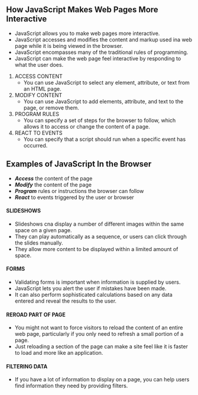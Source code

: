 
## How JavaScript Makes Web Pages More Interactive
- JavaScript allows you to make web pages more interactive.
- JavaScript accesses and modifies the content and markup used ina web page while it is being viewed in the browser.
- JavaScript encompasses many of the traditional rules of programming.
- JavaScript can make the web page feel interactive by responding to what the user does.
1. ACCESS CONTENT
   - You can use JavaScript to select any element, attribute, or text from an HTML page.
2. MODIFY CONTENT
   - You can use JavaScript to add elements, attribute, and text to the page, or remove them.
3. PROGRAM RULES
   - You can specify a set of steps for the browser to follow, which allows it to access or change the content of a page.
4. REACT TO EVENTS
   - You can specify that a script should run when a specific event has occurred.
## Examples of JavaScript In the Browser
- **_Access_** the content of the page
- **_Modify_** the content of the page
- **_Program_** rules or instructions the browser can follow
- **_React_** to events triggered by the user or browser
#### SLIDESHOWS
- Slideshows cna display a number of different images within the same space on a given page. 
- They can play automatically as a sequence, or users can click through the slides manually.
- They allow more content to be displayed within a limited amount of space. 
#### FORMS
- Validating forms is important when information is supplied by users.
- JavaScript lets you alert the user if mistakes have been made.
- It can also perform sophisticated calculations based on any data entered and reveal the results to the user.
#### REROAD PART OF PAGE
- You might not want to force visitors to reload the content of an entire web page, particularly if you only need to refresh a small portion of a page.
- Just reloading a section of the page can make a site feel like it is faster to load and more like an application.
#### FILTERING DATA
- If you have a lot of information to display on a page, you can help users find information they need by providing filters.
